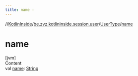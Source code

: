 ```yaml
---
title: name -
---
```

//[KotlinInside](../../index.md)/[be.zvz.kotlininside.session.user](../index.md)/[UserType](index.md)/[name](name.md)



# name  
[jvm]  
Content  
val [name](name.md): [String](https://kotlinlang.org/api/latest/jvm/stdlib/kotlin/-string/index.html)  



